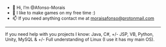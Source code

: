 - 👋 Hi, I’m @Afonso-Morais
- 👀 I like to make games on my free time :)
- 📫 If you need anything contact me at moraisafonso@protonmail.com
---------------------------------------------------------------------------------------------------------
If you need help with you projects I know: Java, C#, +/- JSP, VB, Python, Unity, MySQL & +/- Full understanding of Linux (I use it has my main OS).

<!---
Afonso-Morais/Afonso-Morais is a ✨ special ✨ repository because its `README.md` (this file) appears on your GitHub profile.
You can click the Preview link to take a look at your changes.
--->
